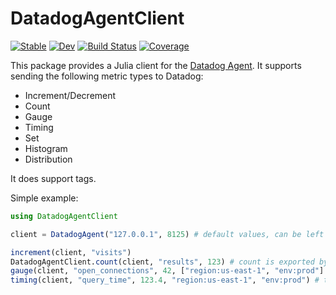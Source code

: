 # DatadogAgentClient

[![Stable](https://img.shields.io/badge/docs-stable-blue.svg)](https://ManuelWeiss.github.io/DatadogAgentClient.jl/stable/)
[![Dev](https://img.shields.io/badge/docs-dev-blue.svg)](https://ManuelWeiss.github.io/DatadogAgentClient.jl/dev/)
[![Build Status](https://github.com/ManuelWeiss/DatadogAgentClient.jl/actions/workflows/CI.yml/badge.svg?branch=main)](https://github.com/ManuelWeiss/DatadogAgentClient.jl/actions/workflows/CI.yml?query=branch%3Amain)
[![Coverage](https://codecov.io/gh/ManuelWeiss/DatadogAgentClient.jl/branch/main/graph/badge.svg)](https://codecov.io/gh/ManuelWeiss/DatadogAgentClient.jl)

This package provides a Julia client for the [Datadog Agent](https://docs.datadoghq.com/agent/). 
It supports sending the following metric types to Datadog:
- Increment/Decrement
- Count
- Gauge
- Timing
- Set
- Histogram
- Distribution

It does support tags.

Simple example:
```julia
using DatadogAgentClient

client = DatadogAgent("127.0.0.1", 8125) # default values, can be left out

increment(client, "visits")
DatadogAgentClient.count(client, "results", 123) # count is exported by `Base`, too
gauge(client, "open_connections", 42, ["region:us-east-1", "env:prod"]...)
timing(client, "query_time", 123.4, "region:us-east-1", "env:prod") # tags can be passed as varargs, too
```

